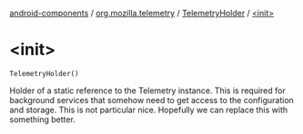 [android-components](../../index.md) / [org.mozilla.telemetry](../index.md) / [TelemetryHolder](index.md) / [&lt;init&gt;](./-init-.md)

# &lt;init&gt;

`TelemetryHolder()`

Holder of a static reference to the Telemetry instance. This is required for background services that somehow need to get access to the configuration and storage. This is not particular nice. Hopefully we can replace this with something better.

